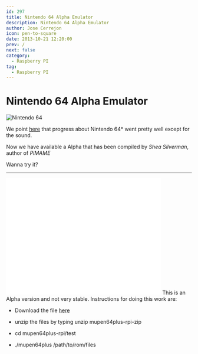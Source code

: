 ```yaml
---
id: 297
title: Nintendo 64 Alpha Emulator
description: Nintendo 64 Alpha Emulator
author: Jose Cerrejon
icon: pen-to-square
date: 2013-10-21 12:20:00
prev: /
next: false
category:
  - Raspberry PI
tag:
  - Raspberry PI
---
```


# Nintendo 64 Alpha Emulator

![Nintendo 64](/images/N64.jpg)

We point [here](/post.php?id=285) that progress about Nintendo 64* went pretty well except for the sound.

Now we have available a Alpha that has been compiled by *Shea Silverman*, author of *PiMAME*

Wanna try it?

- - -

<iframe width="420" height="315" src="//www.youtube.com/embed/uMEhhIQqWJI" frameborder="0" allowfullscreen></iframe>
This is an Alpha version and not very stable. Instructions for doing this work are:

* Download the file [here](http://sheasilverman.com/rpi/raspbian/mupen64plus-rpi.zip)


* unzip the files by typing unzip mupen64plus-rpi-zip
* cd mupen64plus-rpi/test
* ./mupen64plus /path/to/rom/files
